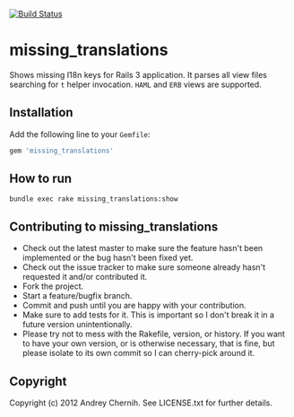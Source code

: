 [![Build Status](https://travis-ci.org/AndreyChernyh/missing_translations.png?branch=master)](https://travis-ci.org/AndreyChernyh/missing_translations)
# missing_translations

Shows missing I18n keys for Rails 3 application. It parses all view files searching for ```t``` helper invocation. ```HAML``` and ```ERB``` views are supported.

## Installation

Add the following line to your ```Gemfile```:

```ruby
gem 'missing_translations'
```

## How to run

```
bundle exec rake missing_translations:show
```

## Contributing to missing_translations
 
* Check out the latest master to make sure the feature hasn't been implemented or the bug hasn't been fixed yet.
* Check out the issue tracker to make sure someone already hasn't requested it and/or contributed it.
* Fork the project.
* Start a feature/bugfix branch.
* Commit and push until you are happy with your contribution.
* Make sure to add tests for it. This is important so I don't break it in a future version unintentionally.
* Please try not to mess with the Rakefile, version, or history. If you want to have your own version, or is otherwise necessary, that is fine, but please isolate to its own commit so I can cherry-pick around it.

## Copyright

Copyright (c) 2012 Andrey Chernih. See LICENSE.txt for
further details.

